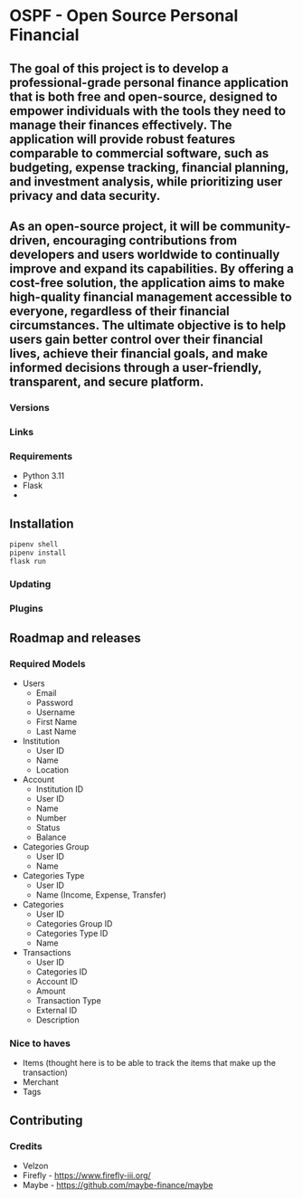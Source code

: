 # OSPF - Open Source Personal Financial
## The goal of this project is to develop a professional-grade personal finance application that is both free and open-source, designed to empower individuals with the tools they need to manage their finances effectively. The application will provide robust features comparable to commercial software, such as budgeting, expense tracking, financial planning, and investment analysis, while prioritizing user privacy and data security.

## As an open-source project, it will be community-driven, encouraging contributions from developers and users worldwide to continually improve and expand its capabilities. By offering a cost-free solution, the application aims to make high-quality financial management accessible to everyone, regardless of their financial circumstances. The ultimate objective is to help users gain better control over their financial lives, achieve their financial goals, and make informed decisions through a user-friendly, transparent, and secure platform.


### Versions

### Links

### Requirements
- Python 3.11
- Flask
- 

## Installation
```bash
pipenv shell
pipenv install
flask run
```
### Updating

### Plugins

## Roadmap and releases
### Required Models
- Users
    - Email
    - Password
    - Username
    - First Name
    - Last Name
- Institution
    - User ID
    - Name
    - Location
- Account
    - Institution ID
    - User ID
    - Name
    - Number
    - Status
    - Balance
- Categories Group
    - User ID
    - Name
- Categories Type
    - User ID
    - Name (Income, Expense, Transfer)
- Categories
    - User ID
    - Categories Group ID
    - Categories Type ID
    - Name
- Transactions
    - User ID
    - Categories ID
    - Account ID
    - Amount
    - Transaction Type
    - External ID 
    - Description

### Nice to haves
- Items (thought here is to be able to track the items that make up the transaction)
- Merchant
- Tags

## Contributing

### Credits
- Velzon
- Firefly - https://www.firefly-iii.org/
- Maybe - https://github.com/maybe-finance/maybe